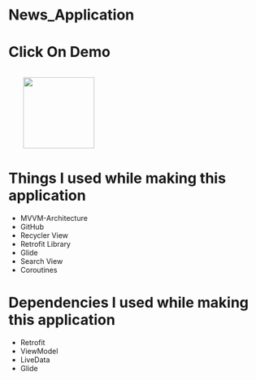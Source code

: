 # News_Application
# Click On Demo
  <code>
    <a href="https://drive.google.com/file/d/1b5ruHbXPgeO2s3YNNg9FIPlriGJ2XIrz/view?usp=sharing" title="Playstore Profile"><img height="140" width="140" src="https://encrypted-tbn0.gstatic.com/images?q=tbn:ANd9GcRgwJcz642pA7mLR5u44OirKSJjfxOoOqWbpNx7vgDP0NI4snSp68daLp-JccwzoGUIARw&usqp=CAU"></a></code>


# Things I used while making this application
* MVVM-Architecture
* GitHub
* Recycler View
* Retrofit Library
* Glide
* Search View
* Coroutines

# Dependencies I used while making this application
* Retrofit
* ViewModel
* LiveData
* Glide


